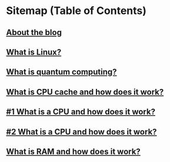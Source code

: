 # Sitemap (Table of Contents)

## [About the blog](uz/guide/about.html)

## [What is Linux?](uz/guide/linux.html)

## [What is quantum computing?](uz/guide/quantum.html)

## [What is CPU cache and how does it work?](uz/guide/cpu_cache.html)

## [#1 What is a CPU and how does it work?](uz/guide/cpu.html)

## [#2 What is a CPU and how does it work?](uz/guide/cpu.html)

## [What is RAM and how does it work?](uz/guide/ram.html)